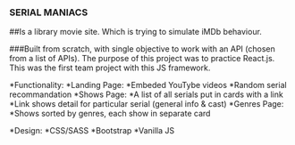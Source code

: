 ### SERIAL MANIACS

##Is a library movie site. Which is trying to simulate iMDb behaviour. 

###Built from scratch, with single objective to work with an API (chosen from a list of APIs). 
The purpose of this project was to practice React.js. This was the first team project with this JS framework.

*Functionality:
  *Landing Page:
    *Embeded YouTybe videos
    *Random serial recommandation
  *Shows Page:
    *A list of all serials put in cards with a link
      *Link shows detail for particular serial (general info & cast)
  *Genres Page:
    *Shows sorted by genres, each show in separate card
    
*Design:
  *CSS/SASS
  *Bootstrap
  *Vanilla JS
    
  
